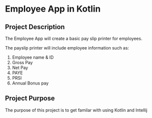 # Employee App in Kotlin

## Project Description
The Employee App will create a basic pay slip printer for employees.

The payslip printer will include employee information such as:
1. Employee name & ID
2. Gross Pay
3. Net Pay
4. PAYE
5. PRSI
6. Annual Bonus pay

## Project Purpose
The purpose of this project is to get familar with using Kotlin and Intellij
